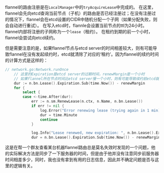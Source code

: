 
flannel的路由注册是在`LocalManager`中的`tryAcquireLease`中完成的。 在这里，flannel会先向etcd查询当前节点（子机）的路由是否已经注册过；在没有注册过的情况下，flannel会在etcd设置的CIDR中随机分配一个子网（如果分配失败，则会自动进行重试）。 在写入etcd时，flannle会设置当前节点的ttl为24小时。 flannel内部将注册的子网称为一个`lease`（租约）。 在租约到期的前一个小时，flannel会尝试向etcd续约。

但是需要注意的是，如果flannel节点与etcd server的时间相差较大，则有可能导致flannel在没有发起续约时，etcd就清除了对应的‘租约’。因为flannel的续约时间的计算方式是这样的：

```go
// network.go:Network.runOnce
	// 这里的Expiration是etcd server的过期时间，renewMargin是一个小时
	// 如果flannel所在节点时间比etcd server慢一个小时，则有可能导致续约前etcd就清除了对应的key信息
	dur := n.bn.Lease().Expiration.Sub(time.Now()) - renewMargin
	for {
		select {
		case <-time.After(dur):
			err := n.sm.RenewLease(n.ctx, n.Name, n.bn.Lease())
			if err != nil {
				log.Error("Error renewing lease (trying again in 1 min): ", err)
				dur = time.Minute
				continue
			}

			log.Info("Lease renewed, new expiration: ", n.bn.Lease().Expiration)
			dur = n.bn.Lease().Expiration.Sub(time.Now()) - renewMargin

```

这是在帮一个群友查看某台机器flannel路由总是莫名失效时发现的一个问题，他的实际解决方法是同步了一下服务器的时间，但是由于他并没有注意同步前服务器时间相差多少，同时，我也没有拿到有用的日志信息，因此并不确定问题是否与这里的逻辑有关。
